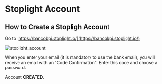 # Stoplight Account

## How to Create a Stopligh Account

Go to [https://bancobpi.stoplight.io/](https://bancobpi.stoplight.io/)

![stoplight_account](https://stoplight.io/api/v1/projects/cHJqOjY2NDEz/images/f9CH2yUHPVk)

When you enter your email (it is mandatory to use the bank email), you will receive an email with an "Code Confirmation". Enter this code and choose a password.

Account **CREATED**.